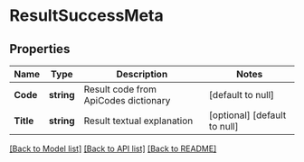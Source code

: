 # ResultSuccessMeta

## Properties
Name | Type | Description | Notes
------------ | ------------- | ------------- | -------------
**Code** | **string** | Result code from ApiCodes dictionary | [default to null]
**Title** | **string** | Result textual explanation | [optional] [default to null]

[[Back to Model list]](../README.md#documentation-for-models) [[Back to API list]](../README.md#documentation-for-api-endpoints) [[Back to README]](../README.md)



